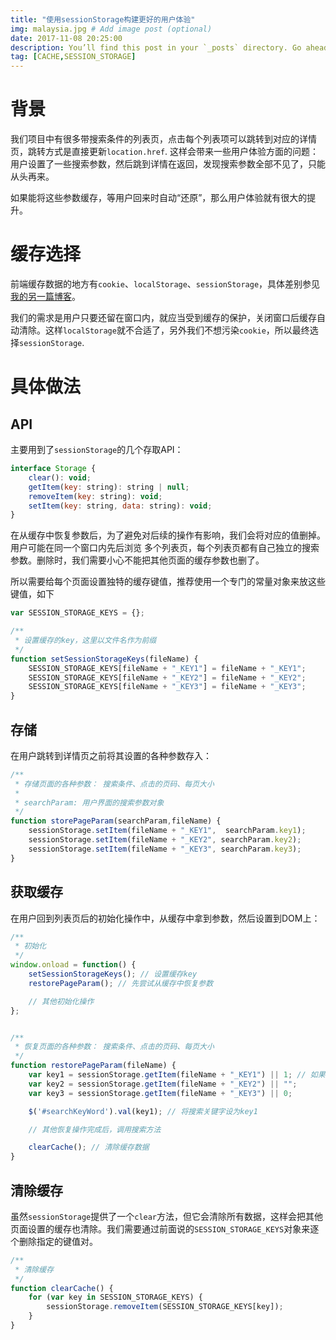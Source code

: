 ```yaml
---
title: "使用sessionStorage构建更好的用户体验"
img: malaysia.jpg # Add image post (optional)
date: 2017-11-08 20:25:00
description: You’ll find this post in your `_posts` directory. Go ahead and edit it and re-build the site to see your changes. # Add post description (optional)
tag: [CACHE,SESSION_STORAGE]
---
```


# 背景
我们项目中有很多带搜索条件的列表页，点击每个列表项可以跳转到对应的详情页，跳转方式是直接更新`location.href`. 这样会带来一些用户体验方面的问题： 用户设置了一些搜索参数，然后跳到详情在返回，发现搜索参数全部不见了，只能从头再来。

如果能将这些参数缓存，等用户回来时自动“还原”，那么用户体验就有很大的提升。

# 缓存选择
前端缓存数据的地方有`cookie`、`localStorage`、`sessionStorage`，具体差别参见[我的另一篇博客](https://hellogithub2014.github.io/compare-localstorage-sessionstorage-cookie/)。

我们的需求是用户只要还留在窗口内，就应当受到缓存的保护，关闭窗口后缓存自动清除。这样`localStorage`就不合适了，另外我们不想污染`cookie`，所以最终选择`sessionStorage`.

# 具体做法

## API
主要用到了`sessionStorage`的几个存取API：

```js
interface Storage {
    clear(): void;
    getItem(key: string): string | null;
    removeItem(key: string): void;
    setItem(key: string, data: string): void;
}
```

在从缓存中恢复参数后，为了避免对后续的操作有影响，我们会将对应的值删掉。 用户可能在同一个窗口内先后浏览
多个列表页，每个列表页都有自己独立的搜索参数。删除时，我们需要小心不能把其他页面的缓存参数也删了。

所以需要给每个页面设置独特的缓存键值，推荐使用一个专门的常量对象来放这些键值，如下

```js
var SESSION_STORAGE_KEYS = {};

/**
 * 设置缓存的key，这里以文件名作为前缀
 */
function setSessionStorageKeys(fileName) {
    SESSION_STORAGE_KEYS[fileName + "_KEY1"] = fileName + "_KEY1";
    SESSION_STORAGE_KEYS[fileName + "_KEY2"] = fileName + "_KEY2";
    SESSION_STORAGE_KEYS[fileName + "_KEY3"] = fileName + "_KEY3";
}
```

## 存储

在用户跳转到详情页之前将其设置的各种参数存入：

```js
/**
 * 存储页面的各种参数： 搜索条件、点击的页码、每页大小
 *
 * searchParam: 用户界面的搜索参数对象
 */
function storePageParam(searchParam,fileName) {
    sessionStorage.setItem(fileName + "_KEY1",  searchParam.key1);
    sessionStorage.setItem(fileName + "_KEY2", searchParam.key2);
    sessionStorage.setItem(fileName + "_KEY3", searchParam.key3);
}
```

## 获取缓存

在用户回到列表页后的初始化操作中，从缓存中拿到参数，然后设置到DOM上：

```js
/**
 * 初始化
 */
window.onload = function() {
    setSessionStorageKeys(); // 设置缓存key
    restorePageParam(); // 先尝试从缓存中恢复参数

    // 其他初始化操作
};


/**
 * 恢复页面的各种参数： 搜索条件、点击的页码、每页大小
 */
function restorePageParam(fileName) {
    var key1 = sessionStorage.getItem(fileName + "_KEY1") || 1; // 如果缓存中没有值，设为默认值
    var key2 = sessionStorage.getItem(fileName + "_KEY2") || "";
    var key3 = sessionStorage.getItem(fileName + "_KEY3") || 0;

    $('#searchKeyWord').val(key1); // 将搜索关键字设为key1

    // 其他恢复操作完成后，调用搜索方法

    clearCache(); // 清除缓存数据
}
```

## 清除缓存

虽然`sessionStorage`提供了一个`clear`方法，但它会清除所有数据，这样会把其他页面设置的缓存也清除。我们需要通过前面说的`SESSION_STORAGE_KEYS`对象来逐个删除指定的键值对。

```js
/**
 * 清除缓存
 */
function clearCache() {
    for (var key in SESSION_STORAGE_KEYS) {
        sessionStorage.removeItem(SESSION_STORAGE_KEYS[key]);
    }
}
```
